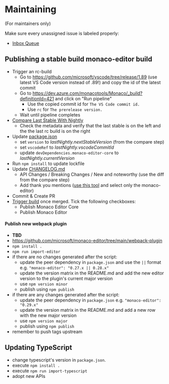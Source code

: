 # Maintaining

(For maintainers only)

Make sure every unassigned issue is labeled properly:

-   [Inbox Queue](https://github.com/microsoft/monaco-editor/issues?q=is%3Aissue+is%3Aopen+no%3Aassignee+-label%3Afeature-request+-label%3Aupstream+-label%3A%22info-needed%22++-label%3Abug+)

## Publishing a stable build monaco-editor build

-   Trigger an rc-build
    -   Go to https://github.com/microsoft/vscode/tree/release/1.89 (use latest
        VS Code version instead of .89!) and copy the id of the latest commit
    -   Go to https://dev.azure.com/monacotools/Monaco/_build?definitionId=421
        and click on "Run pipeline"
        -   Use the copied commit id for `The VS Code commit id.`
        -   Use `rc` for `The prerelease version.`
    -   Wait until pipeline completes
-   [Compare Last Stable With Nightly](https://microsoft.github.io/monaco-editor/playground.html?source=v0.40.0-dev.20230704#XQAAAAIGBwAAAAAAAABBqQkHQ5NjdMjwa-jY7SIQ9S7DNlzs5W-mwj0fe1ZCDRFc9ws9XQE0SJE1jc2VKxhaLFIw9vEWSxW3yscxAWG5G70rT-mLieOxDi0igaBcv2nRy9q6wT9hrC3N47TPeSd0URO3iwn_firHxVGLm2_8QMEuG2aOJ-jnXkHfLAawVi9XJdfEkOLYHqAT78XFdClh7HNBHFpSfLkCNQ3vE811FAdf6WYL_UK2n1jfGRMcnWqaztoAOTcWNn5qQ9RusryNfDBRqtjOJktItFKSNuOcLg104A0xatH8uXcfAULeE9RZRf41YqC9wbcZDEp7Mnul26YzW_IBv-vL-EGPcEFiu34YZPHQguQiuU8L4VXh7uAtKRWehN9N2m2XFF3yHCBpSGiN8qmBi4HSBRjbhkEKka_icj87t3Lfmg15PMqKgTr7l73XusvkQCZDvqumlN-mcVTZiIdD51m-OFugmn0Cq_ZPU2zq45rRtk1he8PcWiZpPSbCknJsHs4D-mKcc-ypq6CLYlqO8Cvc5lRWzwD-pG6e6uPAQsRAOJ45-mySqhRo_MGJ7aLfkhe7fVn9OvOm6BRsDAYmNVZqpA5aKJzwjeUwQqHwV8CW-b4hrZooiPavu8m2XgbiSW_5nmzbjQ-SaPnBsJxcAewWB_NiYiU3H_Gfhi8K0qQZlBxaetqYX5Ns1Ww6S_By4izRxeEln7McyDQxKk-tnywSCklMhZPiMaR0AZsXs5DQSxGTlB5q61e7Wtxb0RLdk5einYvNwXDooi5Vi5go_ZsO7JYmzylxi-T_hdsPgKNoy6j9IVh5BZb_HgRoaGCrojOWJdYpNNrPJJG_1fyZ8Bk80eYNmHHPJ7Q-pdXqQuAZBdd9Grv4UfXoY1R3Sl529QkIjEHTzgzYGn4C5KE5IGhEfu49Ugy0fFHU-yJGY__aPECJ)
    -   Check the metadata and verify that the last stable is on the left and
        the the last rc build is on the right
-   Update [package.json](./package.json)
    -   set `version` to _lastNightly.nextStableVersion_ (from the compare step)
    -   set `vscodeRef` to _lastNightly.vscodeCommitId_
    -   update `devDependencies.monaco-editor-core` to
        _lastNightly.currentVersion_
-   Run `npm install` to update lockfile
-   Update [CHANGELOG.md](./CHANGELOG.md)
    -   API Changes / Breaking Changes / New and noteworthy (use the diff from
        the compare step)
    -   Add thank you mentions
        ([use this tool](https://tools.code.visualstudio.com/acknowledgement)
        and select only the monaco-editor)
-   Commit & Create PR
-   [Trigger build](https://dev.azure.com/monacotools/Monaco/_build?definitionId=416)
    once merged. Tick the following checkboxes:
    -   Publish Monaco Editor Core
    -   Publish Monaco Editor

#### Publish new webpack plugin

-   **TBD**
-   https://github.com/microsoft/monaco-editor/tree/main/webpack-plugin
-   `npm install .`
-   `npm run import-editor`
-   if there are no changes generated after the script:
    -   update the peer dependency in `package.json` and use the `||` format
        e.g. `"monaco-editor": "0.27.x || 0.28.x"`
    -   update the version matrix in the README.md and add the new editor
        version to the plugin's current major version
    -   use `npm version minor`
    -   publish using `npm publish`
-   if there are any changes generated after the script:
    -   update the peer dependency in `package.json` e.g.
        `"monaco-editor": "0.29.x"`
    -   update the version matrix in the README.md and add a new row with the
        new major version
    -   use `npm version major`
    -   publish using `npm publish`
-   remember to push tags upstream

## Updating TypeScript

-   change typescript's version in `package.json`.
-   execute `npm install .`
-   execute `npm run import-typescript`
-   adopt new APIs
